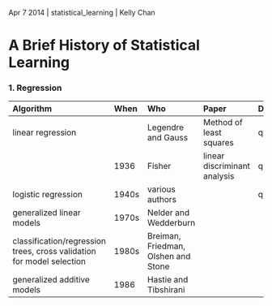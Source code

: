 Apr 7 2014 | statistical_learning | Kelly Chan
# A Brief History of Statistical Learning

### 1. Regression

| Algorithm                | When  | Who                   | Paper                        | Data         | Application |
|:-------------------------|:------|:----------------------|:-----------------------------|:-------------|:------------|
| linear regression        |       | Legendre and Gauss    | Method of least squares      | quantitative | astronomy   |
|                          | 1936  | Fisher                | linear discriminant analysis | qualitative  |             |
| logistic regression      | 1940s | various authors       |                              | qualitative  |             |
| generalized linear models| 1970s | Nelder and Wedderburn |                              |              |             |
| classification/regression trees, cross validation for model selection | 1980s | Breiman, Friedman, Olshen and Stone ||||
| generalized additive models | 1986 | Hastie and Tibshirani |                            |              |             |




